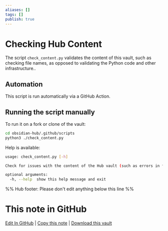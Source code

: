 ```yaml
---
aliases: []
tags: []
publish: true
---
```


# Checking Hub Content

The script `check_content.py` validates the content of this vault, such as checking file names, as opposed to validating the Python code and other infrastructure..

## Automation

This script is run automatically via a GitHub Action.

## Running the script manually

To run it on a fork or clone of the vault:

```bash
cd obsidian-hub/.github/scripts
python3 ./check_content.py
```

Help is available:

```bash
usage: check_content.py [-h]

Check for issues with the content of the Hub vault (such as errors in file names).

optional arguments:
  -h, --help  show this help message and exit
```

%% Hub footer: Please don't edit anything below this line %%

# This note in GitHub

<span class="git-footer">[Edit In GitHub](https://github.dev/obsidian-community/obsidian-hub/blob/main/00%20-%20Contribute%20to%20the%20Obsidian%20Hub/03%20Contributor%20Notes/03.03%20Scripts%20and%20Automation/Checking%20Hub%20Content.md "git-hub-edit-note") | [Copy this note](https://raw.githubusercontent.com/obsidian-community/obsidian-hub/main/00%20-%20Contribute%20to%20the%20Obsidian%20Hub/03%20Contributor%20Notes/03.03%20Scripts%20and%20Automation/Checking%20Hub%20Content.md "git-hub-copy-note") | [Download this vault](https://github.com/obsidian-community/obsidian-hub/archive/refs/heads/main.zip "git-hub-download-vault") </span>
